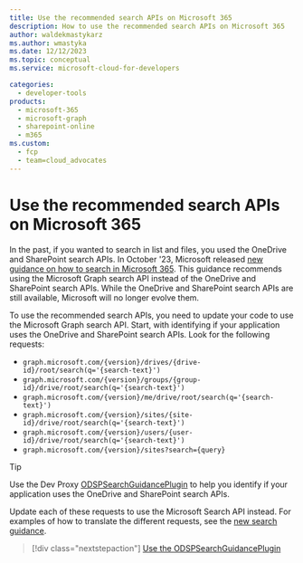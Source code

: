 ```yaml
---
title: Use the recommended search APIs on Microsoft 365
description: How to use the recommended search APIs on Microsoft 365
author: waldekmastykarz
ms.author: wmastyka
ms.date: 12/12/2023
ms.topic: conceptual
ms.service: microsoft-cloud-for-developers

categories:
  - developer-tools
products:
  - microsoft-365
  - microsoft-graph
  - sharepoint-online
  - m365
ms.custom:
  - fcp
  - team=cloud_advocates
---
```


# Use the recommended search APIs on Microsoft 365

In the past, if you wanted to search in list and files, you used the OneDrive and SharePoint search APIs. In October '23, Microsoft released [new guidance on how to search in Microsoft 365](https://devblogs.microsoft.com/microsoft365dev/transition-to-microsoft-graph-search-endpoint-for-onedrive-and-sharepoint/). This guidance recommends using the Microsoft Graph search API instead of the OneDrive and SharePoint search APIs. While the OneDrive and SharePoint search APIs are still available, Microsoft will no longer evolve them.

To use the recommended search APIs, you need to update your code to use the Microsoft Graph search API. Start, with identifying if your application uses the OneDrive and SharePoint search APIs. Look for the following requests:

- `graph.microsoft.com/{version}/drives/{drive-id}/root/search(q='{search-text}')`
- `graph.microsoft.com/{version}/groups/{group-id}/drive/root/search(q='{search-text}')`
- `graph.microsoft.com/{version}/me/drive/root/search(q='{search-text}')`
- `graph.microsoft.com/{version}/sites/{site-id}/drive/root/search(q='{search-text}')`
- `graph.microsoft.com/{version}/users/{user-id}/drive/root/search(q='{search-text}')`
- `graph.microsoft.com/{version}/sites?search={query}`

> [!TIP]
> Use the Dev Proxy [ODSPSearchGuidancePlugin](../technical-reference/odspsearchguidanceplugin.md) to help you identify if your application uses the OneDrive and SharePoint search APIs.

Update each of these requests to use the Microsoft Search API instead. For examples of how to translate the different requests, see the [new search guidance](https://devblogs.microsoft.com/microsoft365dev/transition-to-microsoft-graph-search-endpoint-for-onedrive-and-sharepoint/).

> [!div class="nextstepaction"]
> [Use the ODSPSearchGuidancePlugin](../technical-reference/odspsearchguidanceplugin.md)
